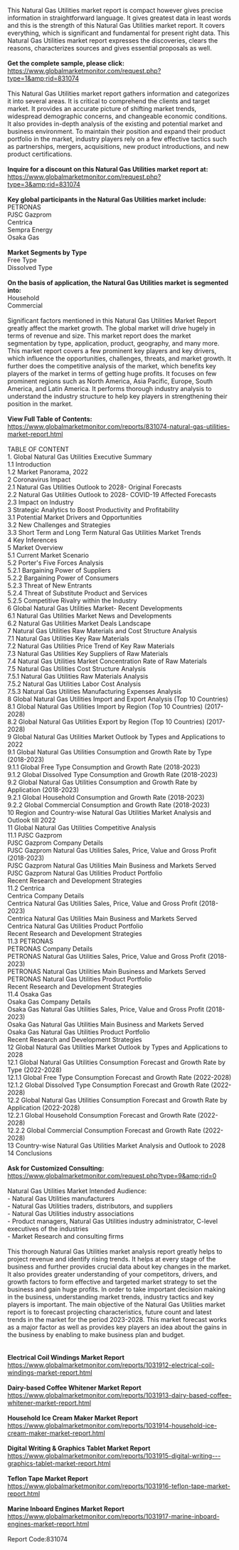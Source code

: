 This Natural Gas Utilities market report is compact however gives precise information in straightforward language. It gives greatest data in least words and this is the strength of this Natural Gas Utilities market report. It covers everything, which is significant and fundamental for present right data. This Natural Gas Utilities market report expresses the discoveries, clears the reasons, characterizes sources and gives essential proposals as well.<br /><br /><strong>Get the complete sample, please click:</strong><br /><a href="https://www.globalmarketmonitor.com/request.php?type=1&amp;rid=831074">https://www.globalmarketmonitor.com/request.php?type=1&amp;rid=831074</a><br /><br />This Natural Gas Utilities market report gathers information and categorizes it into several areas. It is critical to comprehend the clients and target market. It provides an accurate picture of shifting market trends, widespread demographic concerns, and changeable economic conditions. It also provides in-depth analysis of the existing and potential market and business environment. To maintain their position and expand their product portfolio in the market, industry players rely on a few effective tactics such as partnerships, mergers, acquisitions, new product introductions, and new product certifications.<br /><br /><strong>Inquire for a discount on this Natural Gas Utilities market report at:</strong><br /><a href="https://www.globalmarketmonitor.com/request.php?type=3&amp;rid=831074">https://www.globalmarketmonitor.com/request.php?type=3&amp;rid=831074</a><br /><br /><strong>Key global participants in the Natural Gas Utilities market include:</strong><br /> PETRONAS <br />PJSC Gazprom <br />Centrica <br />Sempra Energy <br />Osaka Gas <br /><br /><strong>Market Segments by Type</strong><br />Free Type <br />Dissolved Type <br /><br /><strong>On the basis of application, the Natural Gas Utilities market is segmented into:</strong><br />Household <br />Commercial <br /><br />Significant factors mentioned in this Natural Gas Utilities Market Report greatly affect the market growth. The global market will drive hugely in terms of revenue and size. This market report does the market segmentation by type, application, product, geography, and many more. This market report covers a few prominent key players and key drivers, which influence the opportunities, challenges, threats, and market growth. It further does the competitive analysis of the market, which benefits key players of the market in terms of getting huge profits. It focuses on few prominent regions such as North America, Asia Pacific, Europe, South America, and Latin America. It performs thorough industry analysis to understand the industry structure to help key players in strengthening their position in the market.<br /><br /><strong>View Full Table of Contents:</strong><br /><a href="https://www.globalmarketmonitor.com/reports/831074-natural-gas-utilities-market-report.html">https://www.globalmarketmonitor.com/reports/831074-natural-gas-utilities-market-report.html</a><br /><br />TABLE OF CONTENT<br />1. Global Natural Gas Utilities Executive Summary<br />1.1 Introduction<br />1.2 Market Panorama, 2022<br />2 Coronavirus Impact<br />2.1 Natural Gas Utilities Outlook to 2028- Original Forecasts<br />2.2 Natural Gas Utilities Outlook to 2028- COVID-19 Affected Forecasts<br />2.3 Impact on Industry<br />3 Strategic Analytics to Boost Productivity and Profitability<br />3.1 Potential Market Drivers and Opportunities<br />3.2 New Challenges and Strategies<br />3.3 Short Term and Long Term Natural Gas Utilities Market Trends<br />4 Key Inferences<br />5 Market Overview<br />5.1 Current Market Scenario<br />5.2 Porter's Five Forces Analysis<br />5.2.1 Bargaining Power of Suppliers<br />5.2.2 Bargaining Power of Consumers<br />5.2.3 Threat of New Entrants<br />5.2.4 Threat of Substitute Product and Services<br />5.2.5 Competitive Rivalry within the Industry<br />6 Global Natural Gas Utilities Market- Recent Developments<br />6.1 Natural Gas Utilities Market News and Developments<br />6.2 Natural Gas Utilities Market Deals Landscape<br />7 Natural Gas Utilities Raw Materials and Cost Structure Analysis<br />7.1 Natural Gas Utilities Key Raw Materials<br />7.2 Natural Gas Utilities Price Trend of Key Raw Materials<br />7.3 Natural Gas Utilities Key Suppliers of Raw Materials<br />7.4 Natural Gas Utilities Market Concentration Rate of Raw Materials<br />7.5 Natural Gas Utilities Cost Structure Analysis<br />7.5.1 Natural Gas Utilities Raw Materials Analysis<br />7.5.2 Natural Gas Utilities Labor Cost Analysis<br />7.5.3 Natural Gas Utilities Manufacturing Expenses Analysis<br />8 Global Natural Gas Utilities Import and Export Analysis (Top 10 Countries)<br />8.1 Global Natural Gas Utilities Import by Region (Top 10 Countries) (2017-2028)<br />8.2 Global Natural Gas Utilities Export by Region (Top 10 Countries) (2017-2028)<br />9 Global Natural Gas Utilities Market Outlook by Types and Applications to 2022<br />9.1 Global Natural Gas Utilities Consumption and Growth Rate by Type (2018-2023)<br />9.1.1 Global Free Type Consumption and Growth Rate (2018-2023)<br />9.1.2 Global Dissolved Type Consumption and Growth Rate (2018-2023)<br />9.2 Global Natural Gas Utilities Consumption and Growth Rate by Application (2018-2023)<br />9.2.1  Global Household Consumption and Growth Rate (2018-2023)<br />9.2.2  Global Commercial Consumption and Growth Rate (2018-2023)<br />10 Region and Country-wise Natural Gas Utilities Market Analysis and Outlook till 2022<br />11 Global Natural Gas Utilities Competitive Analysis<br />11.1 PJSC Gazprom<br />PJSC Gazprom Company Details<br />PJSC Gazprom Natural Gas Utilities Sales, Price, Value and Gross Profit (2018-2023)<br />PJSC Gazprom Natural Gas Utilities Main Business and Markets Served<br />PJSC Gazprom Natural Gas Utilities Product Portfolio<br />Recent Research and Development Strategies<br />11.2 Centrica<br />Centrica Company Details<br />Centrica Natural Gas Utilities Sales, Price, Value and Gross Profit (2018-2023)<br />Centrica Natural Gas Utilities Main Business and Markets Served<br />Centrica Natural Gas Utilities Product Portfolio<br />Recent Research and Development Strategies<br />11.3 PETRONAS<br />PETRONAS Company Details<br />PETRONAS Natural Gas Utilities Sales, Price, Value and Gross Profit (2018-2023)<br />PETRONAS Natural Gas Utilities Main Business and Markets Served<br />PETRONAS Natural Gas Utilities Product Portfolio<br />Recent Research and Development Strategies<br />11.4 Osaka Gas<br />Osaka Gas Company Details<br />Osaka Gas Natural Gas Utilities Sales, Price, Value and Gross Profit (2018-2023)<br />Osaka Gas Natural Gas Utilities Main Business and Markets Served<br />Osaka Gas Natural Gas Utilities Product Portfolio<br />Recent Research and Development Strategies<br />12 Global Natural Gas Utilities Market Outlook by Types and Applications to 2028<br />12.1 Global Natural Gas Utilities Consumption Forecast and Growth Rate by Type (2022-2028)<br />12.1.1 Global Free Type Consumption Forecast and Growth Rate (2022-2028)<br />12.1.2 Global Dissolved Type Consumption Forecast and Growth Rate (2022-2028)<br />12.2 Global Natural Gas Utilities Consumption Forecast and Growth Rate by Application (2022-2028)<br />12.2.1 Global Household Consumption Forecast and Growth Rate (2022-2028)<br />12.2.2 Global Commercial Consumption Forecast and Growth Rate (2022-2028)<br />13 Country-wise Natural Gas Utilities Market Analysis and Outlook to 2028<br />14 Conclusions<br /><br /><strong>Ask for Customized Consulting:</strong><br /><a href="https://www.globalmarketmonitor.com/request.php?type=9&amp;rid=0">https://www.globalmarketmonitor.com/request.php?type=9&amp;rid=0</a><br /><br />Natural Gas Utilities Market Intended Audience:<br />- Natural Gas Utilities manufacturers<br />- Natural Gas Utilities traders, distributors, and suppliers<br />- Natural Gas Utilities industry associations<br />- Product managers, Natural Gas Utilities industry administrator, C-level executives of the industries<br />- Market Research and consulting firms<br /><br />This thorough Natural Gas Utilities market analysis report greatly helps to project revenue and identify rising trends. It helps at every stage of the business and further provides crucial data about key changes in the market. It also provides greater understanding of your competitors, drivers, and growth factors to form effective and targeted market strategy to set the business and gain huge profits. In order to take important decision making in the business, understanding market trends, industry tactics and key players is important. The main objective of the Natural Gas Utilities market report is to forecast projecting characteristics, future count and latest trends in the market for the period 2023-2028. This market forecast works as a major factor as well as provides key players an idea about the gains in the business by enabling to make business plan and budget.<br /><br /><strong><br /></strong><strong>Electrical Coil Windings Market Report</strong><br /><a href="https://www.globalmarketmonitor.com/reports/1031912-electrical-coil-windings-market-report.html">https://www.globalmarketmonitor.com/reports/1031912-electrical-coil-windings-market-report.html</a><br /><br /><strong>Dairy-based Coffee Whitener Market Report</strong><br /><a href="https://www.globalmarketmonitor.com/reports/1031913-dairy-based-coffee-whitener-market-report.html">https://www.globalmarketmonitor.com/reports/1031913-dairy-based-coffee-whitener-market-report.html</a><br /><br /><strong>Household Ice Cream Maker Market Report</strong><br /><a href="https://www.globalmarketmonitor.com/reports/1031914-household-ice-cream-maker-market-report.html">https://www.globalmarketmonitor.com/reports/1031914-household-ice-cream-maker-market-report.html</a><br /><br /><strong>Digital Writing &amp; Graphics Tablet Market Report</strong><br /><a href="https://www.globalmarketmonitor.com/reports/1031915-digital-writing---graphics-tablet-market-report.html">https://www.globalmarketmonitor.com/reports/1031915-digital-writing---graphics-tablet-market-report.html</a><br /><br /><strong>Teflon Tape Market Report</strong><br /><a href="https://www.globalmarketmonitor.com/reports/1031916-teflon-tape-market-report.html">https://www.globalmarketmonitor.com/reports/1031916-teflon-tape-market-report.html</a><br /><br /><strong>Marine Inboard Engines Market Report</strong><br /><a href="https://www.globalmarketmonitor.com/reports/1031917-marine-inboard-engines-market-report.html">https://www.globalmarketmonitor.com/reports/1031917-marine-inboard-engines-market-report.html</a><br /><br />Report Code:831074</p>
